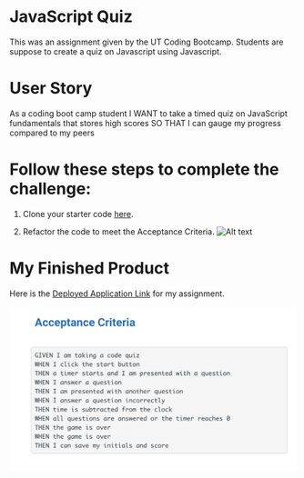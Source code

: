 # JavaScript Quiz 

This was an assignment given by the UT Coding Bootcamp.  Students are suppose to create a quiz on Javascript using Javascript.  

# User Story 
As a coding boot camp student
I WANT to take a timed quiz on JavaScript fundamentals that stores high scores
SO THAT I can gauge my progress compared to my peers

 
# Follow these steps to complete the challenge:

1. Clone your starter code [here](https://github.com/coding-boot-camp/friendly-parakeet).

2. Refactor the code to meet the Acceptance Criteria.
![Alt text](/assets/images/useracceptancecriteria.png?raw=true "Acceptance Criteria Image")


# My Finished Product
Here is the [Deployed Application Link](https://dgib21.github.io/my_password_generator/) for my assignment. 

![Alt text](/assets/images/acceptanceCriteria.png?raw=true "Acceptance Criteria Image")


